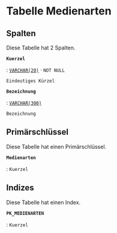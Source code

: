 # Tabelle **Medienarten**

## Spalten

Diese Tabelle hat 2 Spalten.

**`Kuerzel`**

:   [`VARCHAR(20)`](https://firebirdsql.org/file/documentation/html/en/refdocs/fblangref40/firebird-40-language-reference.html#fblangref40-datatypes-chartypes) · `NOT NULL`

    Eindeutiges Kürzel

**`Bezeichnung`**

:   [`VARCHAR(300)`](https://firebirdsql.org/file/documentation/html/en/refdocs/fblangref40/firebird-40-language-reference.html#fblangref40-datatypes-chartypes)

    Bezeichnung

## Primärschlüssel

Diese Tabelle hat einen Primärschlüssel.

**`Medienarten`**

:   `Kuerzel`

## Indizes

Diese Tabelle hat einen Index.

**`PK_MEDIENARTEN`**

:   `Kuerzel`
